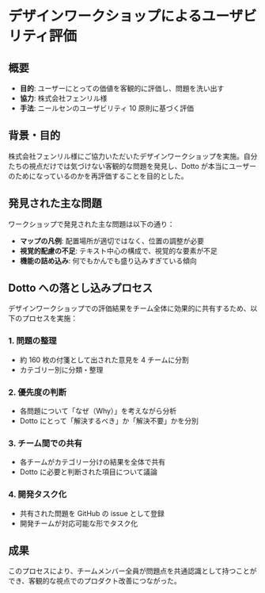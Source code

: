 # デザインワークショップによるユーザビリティ評価

## 概要

- **目的**: ユーザーにとっての価値を客観的に評価し、問題を洗い出す
- **協力**: 株式会社フェンリル様
- **手法**: ニールセンのユーザビリティ 10 原則に基づく評価

## 背景・目的

株式会社フェンリル様にご協力いただいたデザインワークショップを実施。自分たちの視点だけでは気づけない客観的な問題を発見し、Dotto が本当にユーザーのためになっているのかを再評価することを目的とした。

## 発見された主な問題

ワークショップで発見された主な問題は以下の通り：

- **マップの凡例**: 配置場所が適切ではなく、位置の調整が必要
- **視覚的配慮の不足**: テキスト中心の構成で、視覚的な要素が不足
- **機能の詰め込み**: 何でもかんでも盛り込みすぎている傾向

## Dotto への落とし込みプロセス

デザインワークショップでの評価結果をチーム全体に効果的に共有するため、以下のプロセスを実施：

### 1. 問題の整理

- 約 160 枚の付箋として出された意見を 4 チームに分割
- カテゴリー別に分類・整理

### 2. 優先度の判断

- 各問題について「なぜ（Why）」を考えながら分析
- Dotto にとって「解決するべき」か「解決不要」かを分別

### 3. チーム間での共有

- 各チームがカテゴリー分けの結果を全体で共有
- Dotto に必要と判断された項目について議論

### 4. 開発タスク化

- 共有された問題を GitHub の issue として登録
- 開発チームが対応可能な形でタスク化

## 成果

このプロセスにより、チームメンバー全員が問題点を共通認識として持つことができ、客観的な視点でのプロダクト改善につながった。
